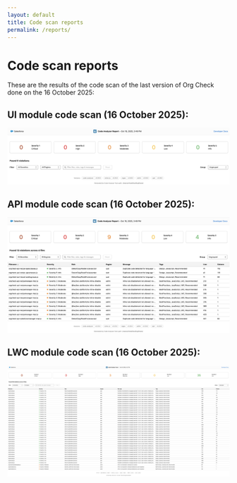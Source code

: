 ```yaml
---
layout: default
title: Code scan reports
permalink: /reports/
---
```



# Code scan reports

These are the results of the code scan of the last version of Org Check done on the 16 October 2025:


## UI module code scan (16 October 2025):

![Code scan of the UI module in Org Check](./reports/20251016-CodeAnalyzer-UI.png)


## API module code scan (16 October 2025):

![Code scan of the API module in Org Check](./reports/20251016-CodeAnalyzer-API.png)


## LWC module code scan (16 October 2025):

![Code scan of the LWC module in Org Check](./reports/20251016-CodeAnalyzer-LWC.png)

